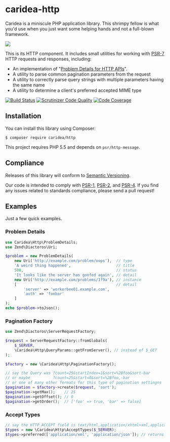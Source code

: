 # caridea-http
Caridea is a miniscule PHP application library. This shrimpy fellow is what you'd use when you just want some helping hands and not a full-blown framework.

![](http://libreworks.com/caridea-100.png)

This is its HTTP component. It includes small utilities for working with [PSR-7](http://www.php-fig.org/psr/psr-7/) HTTP requests and responses, including:

* An implementation of "[Problem Details for HTTP APIs](https://tools.ietf.org/html/draft-ietf-appsawg-http-problem-00)".
* A utility to parse common pagination parameters from the request
* A utility to correctly parse query strings with multiple parameters having the same name
* A utility to determine a client's preferred accepted MIME type

[![Build Status](https://travis-ci.org/libreworks/caridea-http.svg)](https://travis-ci.org/libreworks/caridea-http)
[![Scrutinizer Code Quality](https://scrutinizer-ci.com/g/libreworks/caridea-http/badges/quality-score.png?b=master)](https://scrutinizer-ci.com/g/libreworks/caridea-http/?branch=master)
[![Code Coverage](https://scrutinizer-ci.com/g/libreworks/caridea-http/badges/coverage.png?b=master)](https://scrutinizer-ci.com/g/libreworks/caridea-http/?branch=master)

## Installation

You can install this library using Composer:

```console
$ composer require caridea/http
```

This project requires PHP 5.5 and depends on `psr/http-message`.

## Compliance

Releases of this library will conform to [Semantic Versioning](http://semver.org).

Our code is intended to comply with [PSR-1](http://www.php-fig.org/psr/psr-1/), [PSR-2](http://www.php-fig.org/psr/psr-2/), and [PSR-4](http://www.php-fig.org/psr/psr-4/). If you find any issues related to standards compliance, please send a pull request!

## Examples

Just a few quick examples.

### Problem Details

```php
use Caridea\Http\ProblemDetails;
use Zend\Diactoros\Uri;

$problem = new ProblemDetails(
    new Uri('http://example.com/problem/oops'),  // type
    'A weird thing happened',                    // title
    500,                                         // status
    'It looks like the server has goofed again', // detail
    new Uri('http://example.com/problems/1f9a'), // instance
    [                                            // detail
        'server' => 'workerbee01.example.com',
        'auth' => 'foobar'
    ]
);
echo $problem->toJson();
```

### Pagination Factory

```php
use Zend\Diactoros\ServerRequestFactory;

$request = ServerRequestFactory::fromGlobals(
    $_SERVER,
    \Caridea\Http\QueryParams::getFromServer(), // instead of $_GET
);

$factory = new \Caridea\Http\PaginationFactory();

// say the Query was ?count=25&startIndex=1&sort=%2Bfoo&sort-bar
// or maybe          ?count=25&start=0&sort=%2Bfoo,-bar
// or one of many other formats for this type of pagination settingns
$pagination = $factory->create($request, 'sort');
$pagination->getMax();    // 25
$pagination->getOffset(); // 0
$pagination->getOrder();  // ['foo' => true, 'bar' => false]
```

### Accept Types

```php
// say the HTTP_ACCEPT field is text/html,application/xhtml+xml,application/xml;q=0.9,*/*;q=0.8
$types = new \Caridea\Http\AcceptTypes($_SERVER);
$types->preferred(['application/xml', 'application/json']); // returns application/xml
```
